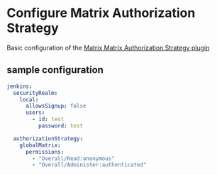 # Configure Matrix Authorization Strategy

Basic configuration of the [Matrix Matrix Authorization Strategy plugin](https://plugins.jenkins.io/matrix-auth)

## sample configuration

```yaml
jenkins:
  securityRealm:
    local:
      allowsSignup: false
      users:
        - id: test
          password: test

  authorizationStrategy:
    globalMatrix:
      permissions:
        - "Overall/Read:anonymous"
        - "Overall/Administer:authenticated"
```
